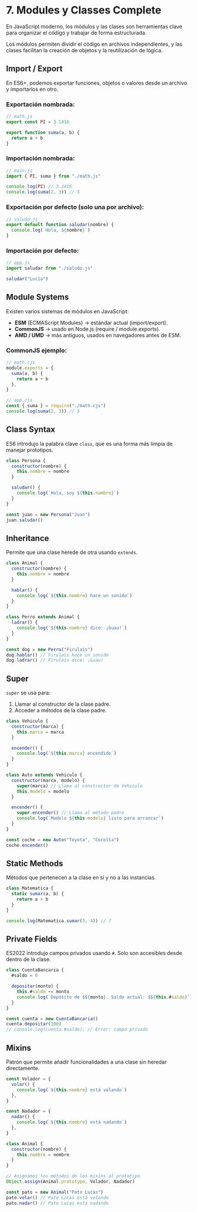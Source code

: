 # 7. Modules y Classes Complete

En JavaScript moderno, los módulos y las clases son herramientas clave para organizar el código y trabajar de forma estructurada.

Los módulos permiten dividir el código en archivos independientes, y las clases facilitan la creación de objetos y la reutilización de lógica.

## Import / Export

En ES6+, podemos exportar funciones, objetos o valores desde un archivo y importarlos en otro.

### Exportación nombrada:

```javascript
// math.js
export const PI = 3.1416

export function suma(a, b) {
  return a + b
}
```

### Importación nombrada:

```javascript
// main.js
import { PI, suma } from "./math.js"

console.log(PI) // 3.1416
console.log(suma(2, 3)) // 5
```

### Exportación por defecto (solo una por archivo):

```javascript
// saludo.js
export default function saludar(nombre) {
  console.log(`Hola, ${nombre}`)
}
```

### Importación por defecto:

```javascript
// app.js
import saludar from "./saludo.js"

saludar("Lucía")
```

## Module Systems

Existen varios sistemas de módulos en JavaScript:

- **ESM** (ECMAScript Modules) → estándar actual (import/export).
- **CommonJS** → usado en Node.js (require / module.exports).
- **AMD / UMD** → más antiguos, usados en navegadores antes de ESM.

### CommonJS ejemplo:

```javascript
// math.cjs
module.exports = {
  suma(a, b) {
    return a + b
  },
}

// app.cjs
const { suma } = require("./math.cjs")
console.log(suma(2, 3)) // 5
```

## Class Syntax

ES6 introdujo la palabra clave `class`, que es una forma más limpia de manejar prototipos.

```javascript
class Persona {
  constructor(nombre) {
    this.nombre = nombre
  }

  saludar() {
    console.log(`Hola, soy ${this.nombre}`)
  }
}

const juan = new Persona("Juan")
juan.saludar()
```

## Inheritance

Permite que una clase herede de otra usando `extends`.

```javascript
class Animal {
  constructor(nombre) {
    this.nombre = nombre
  }

  hablar() {
    console.log(`${this.nombre} hace un sonido`)
  }
}

class Perro extends Animal {
  ladrar() {
    console.log(`${this.nombre} dice: ¡Guau!`)
  }
}

const dog = new Perro("Firulais")
dog.hablar() // Firulais hace un sonido
dog.ladrar() // Firulais dice: ¡Guau!
```

## Super

`super` se usa para:

1. Llamar al constructor de la clase padre.
2. Acceder a métodos de la clase padre.

```javascript
class Vehiculo {
  constructor(marca) {
    this.marca = marca
  }

  encender() {
    console.log(`${this.marca} encendido`)
  }
}

class Auto extends Vehiculo {
  constructor(marca, modelo) {
    super(marca) // Llama al constructor de Vehiculo
    this.modelo = modelo
  }

  encender() {
    super.encender() // Llama al método padre
    console.log(`Modelo ${this.modelo} listo para arrancar`)
  }
}

const coche = new Auto("Toyota", "Corolla")
coche.encender()
```

## Static Methods

Métodos que pertenecen a la clase en sí y no a las instancias.

```javascript
class Matematica {
  static sumar(a, b) {
    return a + b
  }
}

console.log(Matematica.sumar(3, 4)) // 7
```

## Private Fields

ES2022 introdujo campos privados usando `#`.
Solo son accesibles desde dentro de la clase.

```javascript
class CuentaBancaria {
  #saldo = 0

  depositar(monto) {
    this.#saldo += monto
    console.log(`Depósito de $${monto}. Saldo actual: $${this.#saldo}`)
  }
}

const cuenta = new CuentaBancaria()
cuenta.depositar(100)
// console.log(cuenta.#saldo); // Error: campo privado
```

## Mixins

Patrón que permite añadir funcionalidades a una clase sin heredar directamente.

```javascript
const Volador = {
  volar() {
    console.log(`${this.nombre} está volando`)
  },
}

const Nadador = {
  nadar() {
    console.log(`${this.nombre} está nadando`)
  },
}

class Animal {
  constructor(nombre) {
    this.nombre = nombre
  }
}

// Asignamos los métodos de los mixins al prototipo
Object.assign(Animal.prototype, Volador, Nadador)

const pato = new Animal("Pato Lucas")
pato.volar() // Pato Lucas está volando
pato.nadar() // Pato Lucas está nadando
```
